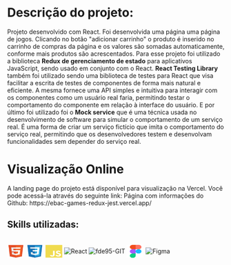 <h1>Descrição do projeto:</h1>
Projeto desenvolvido com React. Foi desenvolvida uma página uma página de jogos. Clicando no botão "adicionar carrinho" o produto é inserido no carrinho de compras da página e os valores são somadas automaticamente, conforme mais produtos são acrescentados. Para esse projeto foi utilizado a biblioteca <strong>Redux de gerenciamento de estado</strong> para aplicativos JavaScript, sendo usado em conjunto com o React. <strong>React Testing Library</strong> também foi utilizado sendo uma biblioteca de testes para React que visa facilitar a escrita de testes de componentes de forma mais natural e eficiente. A mesma fornece uma API simples e intuitiva para interagir com os componentes como um usuário real faria, permitindo testar o comportamento do componente em relação à interface do usuário.
E por último foi utilizado foi o <strong>Mock service</strong> que é uma técnica usada no desenvolvimento de software para simular o comportamento de um serviço real. É uma forma de criar um serviço fictício que imita o comportamento do serviço real, permitindo que os desenvolvedores testem e desenvolvam funcionalidades sem depender do serviço real.



<h1>Visualização Online</h1>
A landing page do projeto está disponível para visualização na Vercel. Você pode acessá-la através do seguinte link:
Página com informações do Github: https://ebac-games-redux-jest.vercel.app/

## Skills utilizadas:
<div style="display: inline_block"><br>
  <img align="center" alt="HTML" height="30" width="40" src="https://raw.githubusercontent.com/devicons/devicon/master/icons/html5/html5-original.svg">
  <img align="center" alt="CSS" height="30" width="40" src="https://raw.githubusercontent.com/devicons/devicon/master/icons/css3/css3-original.svg">
  <img align="center" alt="Js" height="30" width="40" src="https://raw.githubusercontent.com/devicons/devicon/master/icons/javascript/javascript-plain.svg">
  <img align="center" alt="React" height="35" width="40" src="https://upload.wikimedia.org/wikipedia/commons/thumb/a/a7/React-icon.svg/512px-React-icon.svg.png?20220125121207">
  <img align="center" alt="fde95-GIT" height="30" width="40" src="https://cdn.jsdelivr.net/gh/devicons/devicon/icons/git/git-original.svg">
  <img align="center" alt="Figma" height="30" width="40" src="https://raw.githubusercontent.com/devicons/devicon/master/icons/figma/figma-original.svg">
  <img align="center" alt="Figma" height="50" width="120" src="https://img.shields.io/badge/Node.js-43853D?style=for-the-badge&logo=node.js&logoColor=white">
